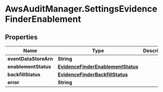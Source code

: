# AwsAuditManager.SettingsEvidenceFinderEnablement

## Properties

Name | Type | Description | Notes
------------ | ------------- | ------------- | -------------
**eventDataStoreArn** | **String** |  | [optional] 
**enablementStatus** | [**EvidenceFinderEnablementStatus**](EvidenceFinderEnablementStatus.md) |  | [optional] 
**backfillStatus** | [**EvidenceFinderBackfillStatus**](EvidenceFinderBackfillStatus.md) |  | [optional] 
**error** | **String** |  | [optional] 


